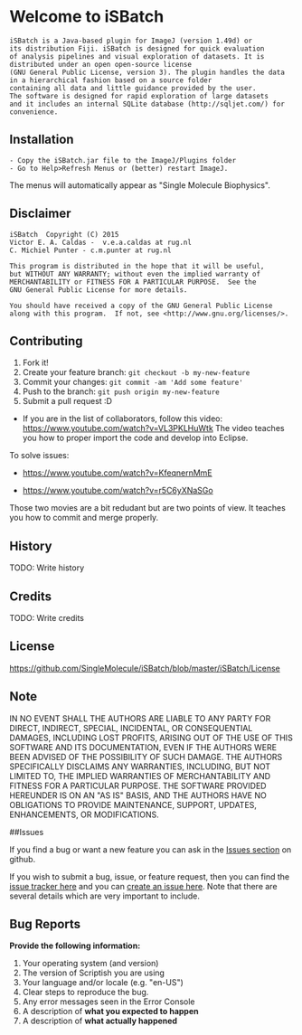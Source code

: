 # Welcome to 	iSBatch

    iSBatch is a Java-based plugin for ImageJ (version 1.49d) or 
    its distribution Fiji. iSBatch is designed for quick evaluation
    of analysis pipelines and visual exploration of datasets. It is 
    distributed under an open open-source license
    (GNU General Public License, version 3). The plugin handles the data
    in a hierarchical fashion based on a source folder
    containing all data and little guidance provided by the user. 
    The software is designed for rapid exploration of large datasets
    and it includes an internal SQLite database (http://sqljet.com/) for convenience.

## Installation

	- Copy the iSBatch.jar file to the ImageJ/Plugins folder
	- Go to Help>Refresh Menus or (better) restart ImageJ.

The menus will automatically appear as "Single Molecule Biophysics".

## Disclaimer
    
    iSBatch  Copyright (C) 2015  
    Victor E. A. Caldas -  v.e.a.caldas at rug.nl
    C. Michiel Punter - c.m.punter at rug.nl
    
    This program is distributed in the hope that it will be useful,
    but WITHOUT ANY WARRANTY; without even the implied warranty of
    MERCHANTABILITY or FITNESS FOR A PARTICULAR PURPOSE.  See the
    GNU General Public License for more details.

    You should have received a copy of the GNU General Public License
    along with this program.  If not, see <http://www.gnu.org/licenses/>.


## Contributing

1. Fork it!
2. Create your feature branch: `git checkout -b my-new-feature`
3. Commit your changes: `git commit -am 'Add some feature'`
4. Push to the branch: `git push origin my-new-feature`
5. Submit a pull request :D


 - If you are in the list of collaborators, follow this video:
https://www.youtube.com/watch?v=VL3PKLHuWtk
  The video teaches you how to proper import the code and develop into Eclipse.

To solve issues:

 - https://www.youtube.com/watch?v=KfeqnernMmE

 - https://www.youtube.com/watch?v=r5C6yXNaSGo

Those two movies are a bit redudant but are two points of view. It teaches you how to commit and merge properly.



## History

TODO: Write history

## Credits

TODO: Write credits

## License

 https://github.com/SingleMolecule/iSBatch/blob/master/iSBatch/License

## Note
IN NO EVENT SHALL THE AUTHORS ARE LIABLE TO ANY PARTY FOR DIRECT, INDIRECT, SPECIAL, INCIDENTAL, OR CONSEQUENTIAL DAMAGES, INCLUDING LOST PROFITS, ARISING OUT OF THE USE OF THIS SOFTWARE AND ITS DOCUMENTATION, EVEN IF THE AUTHORS WERE BEEN ADVISED OF THE POSSIBILITY OF SUCH DAMAGE. THE AUTHORS SPECIFICALLY DISCLAIMS ANY WARRANTIES, INCLUDING, BUT NOT LIMITED TO, THE IMPLIED WARRANTIES OF MERCHANTABILITY AND FITNESS FOR A PARTICULAR PURPOSE. THE SOFTWARE PROVIDED HEREUNDER IS ON AN "AS IS" BASIS, AND THE AUTHORS HAVE NO OBLIGATIONS TO PROVIDE MAINTENANCE, SUPPORT, UPDATES, ENHANCEMENTS, OR MODIFICATIONS.

##Issues

If you find a bug or want a new feature you can ask in the [Issues section](https://github.com/vcaldas/iSBatch/issues) on github. 

If you wish to submit a bug, issue, or feature request, then you can find the [issue tracker here](https://github.com/vcaldas/iSBatch/issues) and you can [create an issue here](https://github.com/vcaldas/iSBatch/issues/new).  Note that there are several details which are very important to include.

## Bug Reports

**Provide the following information:**

1. Your operating system (and version)
2. The version of Scriptish you are using
3. Your language and/or locale (e.g. "en-US")
4. Clear steps to reproduce the bug.
5. Any error messages seen in the Error Console
6. A description of **what you expected to happen**
7. A description of **what actually happened**

